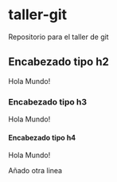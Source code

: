 # taller-git

Repositorio para el taller de git

## Encabezado tipo h2

Hola Mundo!

### Encabezado tipo h3

Hola Mundo!

#### Encabezado tipo h4

Hola Mundo!

Añado otra linea